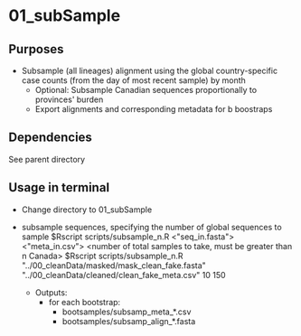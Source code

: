 # 01_subSample

## Purposes
* Subsample (all lineages) alignment using the global country-specific case counts (from the day of most recent sample) by month
    * Optional: Subsample Canadian sequences proportionally to provinces' burden
    * Export alignments and corresponding metadata for b boostraps

## Dependencies
See parent directory

## Usage in terminal
* Change directory to 01_subSample

* subsample sequences, specifying the number of global sequences to sample
    $Rscript scripts/subsample_n.R <"seq_in.fasta"> <"meta_in.csv"> <number of bootstraps> <number of total samples to take, must be greater than n Canada>
    $Rscript scripts/subsample_n.R "../00_cleanData/masked/mask_clean_fake.fasta" "../00_cleanData/cleaned/clean_fake_meta.csv" 10 150
    
    * Outputs:
        * for each bootstrap: 
            * bootsamples/subsamp_meta_*.csv 
            * bootsamples/subsamp_align_*.fasta

